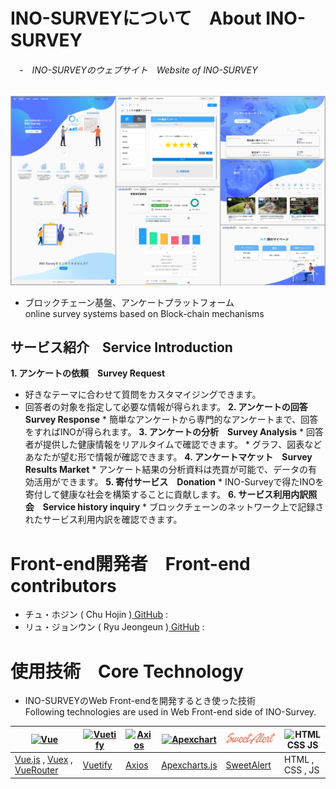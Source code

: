 

# INO-SURVEYについて　About INO-SURVEY
###### 　-　INO-SURVEYのウェブサイト　Website of INO-SURVEY
<p align="center"><a href="http://54.180.29.63/" target="_blank" ><img src="https://github.com/3WDJ-Team-07/inosurvey-frontend/blob/master/public/static/frontend.png?raw=true" alt="INO-SURVEY"></a></p>

- ブロックチェーン基盤、アンケートプラットフォーム
<br/>  online survey systems based on Block-chain mechanisms

## サービス紹介　Service Introduction
<b>1. アンケートの依頼　Survey Request</b>
   * 好きなテーマに合わせて質問をカスタマイジングできます。
   * 回答者の対象を指定して必要な情報が得られます。
 <b>2. アンケートの回答　Survey Response</b>
    * 簡単なアンケートから専門的なアンケートまで、回答をすればINOが得られます。
 <b>3. アンケートの分析　Survey Analysis</b>
    * 回答者が提供した健康情報をリアルタイムで確認できます。 
    * グラフ、図表などあなたが望む形で情報が確認できます。
 <b>4. アンケートマケット　Survey Results Market</b>
    * アンケート結果の分析資料は売買が可能で、データの有効活用ができます。
 <b>5. 寄付サービス　Donation</b>
    * INO-Surveyで得たINOを寄付して健康な社会を構築することに貢献します。
 <b>6. サービス利用内訳照会　Service history inquiry</b>
    * ブロックチェーンのネットワーク上で記録されたサービス利用内訳を確認できます。

# Front-end開発者　Front-end contributors
- チュ・ホジン ( Chu Hojin )[ GitHub](https://github.com/Hojin-Chu "Chu Hojin") :
- リュ・ジョンウン ( Ryu Jeongeun )[ GitHub](https://github.com/JeongeunRyu "Ryu Jeongeun") :

# 使用技術　Core Technology
- INO-SURVEYのWeb Front-endを開発するとき使った技術
<br/>  Following technologies are used in Web Front-end side of INO-Survey.

<a href="https://vuejs.org" target="_blank"><img width="90" src="https://vuejs.org/images/logo.png" alt="Vue"></a>|<a href="https://vuetifyjs.com" target="_blank"><img width="80" src="https://cdn.vuetifyjs.com/images/logos/logo.svg" alt="Vuetify"></a>| <a href="https://github.com/axios/axios" target="_blank"><img width="100" src="https://user-images.githubusercontent.com/8939680/57233884-20344080-6fe5-11e9-8df3-0df1282e1574.png" alt="Axios"></a>| <a href="https://apexcharts.com/" target="_blank"><img width="100" src="https://ph-files.imgix.net/2364bb25-f440-4363-add2-55d5b1475f50?auto=format" alt="Apexchart"></a>| <a href="https://sweetalert.js.org/"><img width="100" src="https://raw.githubusercontent.com/t4t5/sweetalert/e3c2085473a0eb5a6b022e43eb22e746380bb955/assets/logotype.png" alt="swal"></a>| <img width="100" src="https://img1.daumcdn.net/thumb/R1280x0/?scode=mtistory2&fname=http%3A%2F%2Fcfile8.uf.tistory.com%2Fimage%2F99F758365B6BE5C116FED5" alt="HTML CSS JS">
------- | ------- | -------| -------| -------| -------
[Vue.js](https://vuejs.org) , [Vuex](https://vuex.vuejs.org/) , [VueRouter](https://router.vuejs.org/) | [Vuetify](https://vuetifyjs.com) |  [Axios](https://github.com/axios/axios)  | [Apexcharts.js](https://apexcharts.com/) |  [SweetAlert](https://sweetalert.js.org/)| HTML , CSS , JS



